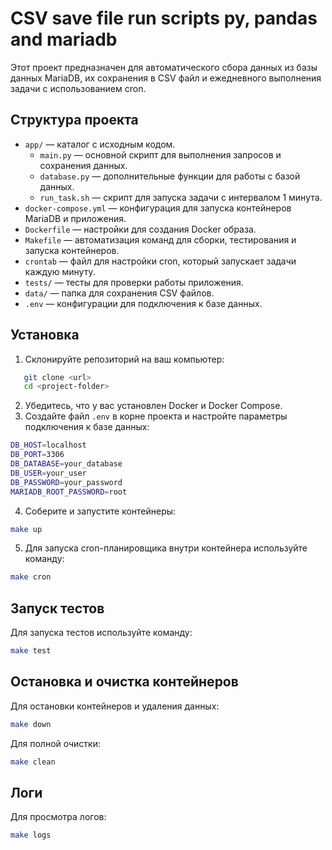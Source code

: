 # CSV save file run scripts py, pandas and mariadb

Этот проект предназначен для автоматического сбора данных из базы данных MariaDB, 
их сохранения в CSV файл и ежедневного выполнения задачи с использованием cron.

## Структура проекта

- `app/` — каталог с исходным кодом.
  - `main.py` — основной скрипт для выполнения запросов и сохранения данных.
  - `database.py` — дополнительные функции для работы с базой данных.
  - `run_task.sh` — скрипт для запуска задачи с интервалом 1 минута.
- `docker-compose.yml` — конфигурация для запуска контейнеров MariaDB и приложения.
- `Dockerfile` — настройки для создания Docker образа.
- `Makefile` — автоматизация команд для сборки, тестирования и запуска контейнеров.
- `crontab` — файл для настройки cron, который запускает задачи каждую минуту.
- `tests/` — тесты для проверки работы приложения.
- `data/` — папка для сохранения CSV файлов.
- `.env` — конфигурации для подключения к базе данных.

## Установка

1. Склонируйте репозиторий на ваш компьютер:
```bash
   git clone <url>
   cd <project-folder>
```
2. Убедитесь, что у вас установлен Docker и Docker Compose.
3. Создайте файл `.env` в корне проекта и настройте параметры подключения к базе данных:
```bash
DB_HOST=localhost
DB_PORT=3306
DB_DATABASE=your_database
DB_USER=your_user
DB_PASSWORD=your_password
MARIADB_ROOT_PASSWORD=root
```
4. Соберите и запустите контейнеры:
```bash
make up
```
5. Для запуска cron-планировщика внутри контейнера используйте команду:
```bash
make cron
```

## Запуск тестов

Для запуска тестов используйте команду:
```bash
make test
```

## Остановка и очистка контейнеров

Для остановки контейнеров и удаления данных:
```bash
make down
```
Для полной очистки:
```bash
make clean
```

## Логи

Для просмотра логов:
```bash
make logs
```
